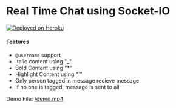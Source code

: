 # Real Time Chat using Socket-IO

[![Deployed on Heroku](https://heroku-badge.herokuapp.com/?app=chat-app-thinggosocial)](https://chat-app-thinggosocial.herokuapp.com)

#### Features

- `@username` support
- Italic content using "\_"
- Bold Content using "\*"
- Highlight Content using "\`"
- Only person tagged in message recieve message
- If no one is tagged, message is sent to all

Demo File: [/demo.mp4](demo.mp4)

